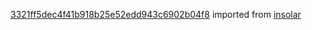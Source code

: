 [3321ff5dec4f41b918b25e52edd943c6902b04f8](https://github.com/insolar/insolar/commit/3321ff5dec4f41b918b25e52edd943c6902b04f8) imported from [insolar](https://github.com/insolar/insolar)
